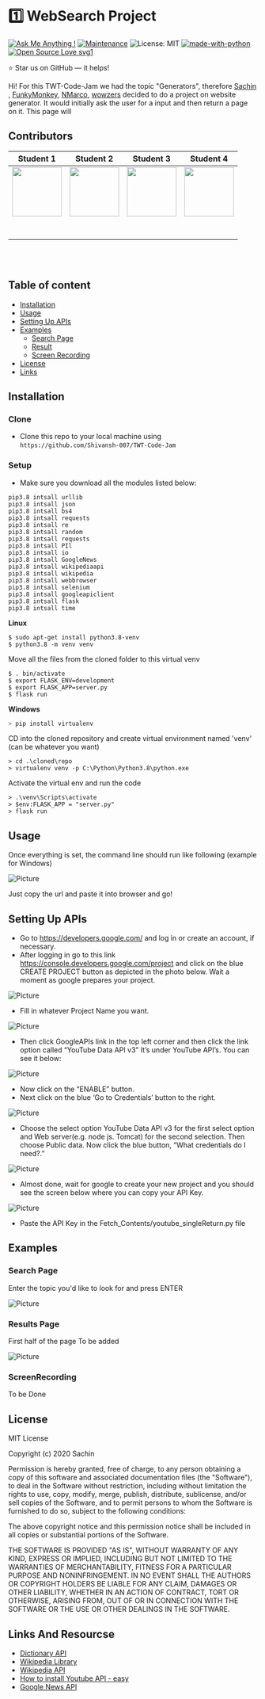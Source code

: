 # 1️⃣ WebSearch Project
[![Ask Me Anything !](https://img.shields.io/badge/Ask%20me-anything-1abc9c.svg)](https://GitHub.com/Naereen/ama)
[![Maintenance](https://img.shields.io/badge/Maintained%3F-yes-green.svg)](https://GitHub.com/Naereen/StrapDown.js/graphs/commit-activity)
![License: MIT](https://img.shields.io/badge/License-MIT-blue.svg) 
[![made-with-python](https://img.shields.io/badge/Made%20with-Python-1f425f.svg)](https://www.python.org/)
[![Open Source Love svg1](https://badges.frapsoft.com/os/v1/open-source.svg?v=103)](https://github.com/ellerbrock/open-source-badges/)

:star: Star us on GitHub — it helps!

Hi! For this TWT-Code-Jam we had the topic "Generators", therefore [Sachin](https://github.com/Shivansh-007) , [FunkyMonkey](https://github.com/Roshannarma), [NMarco](https://github.com/marco-create), [wowzers](https://github.com/tshe777) decided to do a project on website generator.
It would initially ask the user for a input and then return a page on it. This page will 

##  Contributors


|                                       Student 1                                        |                                       Student 2                                        |                                       Student 3                                       |                                       Student 4                                        |
| :-----------------------------------------------------------------------------------------------------------: | :-----------------------------------------------------------------------------------------------------------: | :-----------------------------------------------------------------------------------------------------------: | :-----------------------------------------------------------------------------------------------------------: | 
|                      [<img src="https://user-images.githubusercontent.com/53913990/91661433-5d76e880-eadc-11ea-981f-e7f94d33d823.png" width = "100" />](https://github.com/)                       |                      [<img src="https://user-images.githubusercontent.com/53913990/91661456-87300f80-eadc-11ea-8d2e-1616027c9221.png" width = "100" />](https://github.com/)                       |                      [<img src="https://user-images.githubusercontent.com/53913990/91661484-a2028400-eadc-11ea-8c9a-d143ec5036f8.png" width = "100" />](https://github.com/marco-create)                       |                      [<img src="https://user-images.githubusercontent.com/53913990/91661494-b6468100-eadc-11ea-8fbb-e2c8ca916a79.png" width = "100" />](https://github.com/)                       |
|                 [<img src="https://github.com/favicon.ico" width="15"> ](https://github.com/)                 |            [<img src="https://github.com/favicon.ico" width="15"> ](https://github.com/honda0306)             |           [<img src="https://github.com/favicon.ico" width="15"> ](https://github.com/marco-create)            |          [<img src="https://github.com/favicon.ico" width="15"> ](https://github.com/NandoTheessen)           |
| [ <img src="https://static.licdn.com/sc/h/al2o9zrvru7aqj8e1x2rzsrca" width="15"> ](https://www.linkedin.com/) | [ <img src="https://static.licdn.com/sc/h/al2o9zrvru7aqj8e1x2rzsrca" width="15"> ](https://www.linkedin.com/) | [ <img src="https://static.licdn.com/sc/h/al2o9zrvru7aqj8e1x2rzsrca" width="15"> ](https://www.linkedin.com/in/marco-ninghetto-a0b983142/) | [ <img src="https://static.licdn.com/sc/h/al2o9zrvru7aqj8e1x2rzsrca" width="15"> ](https://www.linkedin.com/) |

<br>
<br>


## Table of content

- [Installation](#installation)
- [Usage](#Usage)
- [Setting Up APIs](#Setting-Up-APIs)
- [Examples](#Exampl.es)
    - [Search Page](#Search-Page)
    - [Result](#Results-Page)
    - [Screen Recording](#iScreenRecording)
- [License](#License)
- [Links](#Links-And-Resourcse)

## Installation

### Clone

- Clone this repo to your local machine using `https://github.com/Shivansh-007/TWT-Code-Jam`

### Setup
- Make sure you download all the modules listed below:
```shell
pip3.8 intsall urllib
pip3.8 intsall json
pip3.8 intsall bs4
pip3.8 intsall requests
pip3.8 intsall re
pip3.8 intsall random
pip3.8 intsall requests
pip3.8 intsall PIl
pip3.8 intsall io 
pip3.8 intsall GoogleNews 
pip3.8 intsall wikipediaapi
pip3.8 intsall wikipedia
pip3.8 intsall webbrowser
pip3.8 intsall selenium
pip3.8 intsall googleapiclient
pip3.8 intsall flask
pip3.8 intsall time
```

**Linux**
```shell
$ sudo apt-get install python3.8-venv
$ python3.8 -m venv venv
```
Move all the files from the cloned folder to this virtual venv

```shell
$ . bin/activate
$ export FLASK_ENV=development
$ export FLASK_APP=server.py
$ flask run
```

**Windows**

```PowerShell
> pip install virtualenv
```
CD into the cloned repository and create virtual environment named 'venv' (can be whatever you want)
```
> cd .\cloned\repo
> virtualenv venv -p C:\Python\Python3.8\python.exe
```
Activate the virtual env and run the code
```
> .\venv\Scripts\activate
> $env:FLASK_APP = "server.py"
> flask run
```


## Usage

Once everything is set, the command line should run like following (example for Windows)

![Picture](https://user-images.githubusercontent.com/53913990/91655073-5fc24e00-eaae-11ea-856a-05158fb4178a.png)

Just copy the url and paste it into browser and go!

## Setting Up APIs

- Go to https://developers.google.com/ and log in or create an account, if necessary.
- After logging in go to this link https://console.developers.google.com/project and click on the blue CREATE PROJECT button as depicted in the photo below. Wait a moment as google prepares your project.

![Picture](http://www.slickremix.com/wp-content/uploads/2015/04/Screen-Shot-2016-08-06-at-4.12.36-PM.png)
- Fill in whatever Project Name you want.

![Picture](http://www.slickremix.com/wp-content/uploads/2015/04/Screen-Shot-2016-08-06-at-4.14.40-PM.png)
- Then click GoogleAPIs link in the top left corner and then click the link option called “YouTube Data API v3” It’s under YouTube API’s. You can see it below:

![Picture](https://plugins360.com/wp-content/uploads/2018/11/youtube-data-api-v3-box.png)
- Now click on the “ENABLE” button.
- Next click on the blue ‘Go to Credentials’ button to the right.

![Picture](http://www.slickremix.com/wp-content/uploads/2015/04/Screen-Shot-2016-08-06-at-4.17.34-PM.png)
- Choose the select option YouTube Data API v3 for the first select option and Web server(e.g. node js. Tomcat) for the second selection. Then choose Public data. Now click the blue button, “What credentials do I need?.”

![Picture](http://www.slickremix.com/wp-content/uploads/2015/04/Screen-Shot-2016-08-06-at-4.21.07-PM.png)
- Almost done, wait for google to create your new project and you should see the screen below where you can copy your API Key.

![Picture](http://www.slickremix.com/wp-content/uploads/2015/04/Screen-Shot-2016-08-06-at-4.21.38-PM.png)
- Paste the API Key in the Fetch_Contents/youtube_singleReturn.py file

## Examples

### Search Page

Enter the topic you'd like to look for and press ENTER

![Picture](https://user-images.githubusercontent.com/53913990/91661136-4f27cd00-eada-11ea-85c9-bf0ded8ca82d.png)

### Results Page

First half of the page To be added

![Picture](https://user-images.githubusercontent.com/53913990/91655294-cdbb4500-eaaf-11ea-86b8-a430dc5b400a.png)


### ScreenRecording

To be Done

## License

MIT License

Copyright (c) 2020 Sachin

Permission is hereby granted, free of charge, to any person obtaining a copy
of this software and associated documentation files (the "Software"), to deal
in the Software without restriction, including without limitation the rights
to use, copy, modify, merge, publish, distribute, sublicense, and/or sell
copies of the Software, and to permit persons to whom the Software is
furnished to do so, subject to the following conditions:

The above copyright notice and this permission notice shall be included in all
copies or substantial portions of the Software.

THE SOFTWARE IS PROVIDED "AS IS", WITHOUT WARRANTY OF ANY KIND, EXPRESS OR
IMPLIED, INCLUDING BUT NOT LIMITED TO THE WARRANTIES OF MERCHANTABILITY,
FITNESS FOR A PARTICULAR PURPOSE AND NONINFRINGEMENT. IN NO EVENT SHALL THE
AUTHORS OR COPYRIGHT HOLDERS BE LIABLE FOR ANY CLAIM, DAMAGES OR OTHER
LIABILITY, WHETHER IN AN ACTION OF CONTRACT, TORT OR OTHERWISE, ARISING FROM,
OUT OF OR IN CONNECTION WITH THE SOFTWARE OR THE USE OR OTHER DEALINGS IN THE
SOFTWARE.


## Links And Resourcse

- [Dictionary API](https://dictionaryapi.com/)  
- [Wikipedia Library](https://pypi.org/project/wikipedia/)  
- [Wikipedia API](https://pypi.org/project/Wikipedia-API/)  
- [How to install Youtube API - easy](https://www.youtube.com/watch?v=th5_9woFJmk&t=185s)  
- [Google News API](https://pypi.org/project/GoogleNews/)
